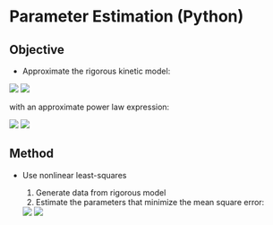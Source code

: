 # Parameter Estimation (Python)

## Objective

- Approximate the rigorous kinetic model:

<img src="https://render.githubusercontent.com/render/math?math=r = \frac{ 71.82 \exp\left( \frac{7,867 }{ RT } \right) p^2_{ \textrm{CH}_3\textrm{OH} } }{ \left[1 %2B 3.9471 \times 10^{-4} \exp \left( \frac{37,835 }{RT} \right) p_{ \textrm{CH}_3\textrm{OH}  }^{1/2} %2B 5.6057 \times 10^{-6} \exp \left( \frac{47,468 }{ RT } \right) p_{ \textrm{H}_2\textrm{O} } \right]^4 }#gh-light-mode-only">
<img src="https://render.githubusercontent.com/render/math?math={\color{white}r = \frac{ 71.82 \exp\left( \frac{7,867 }{ RT } \right) p^2_{ \textrm{CH}_3\textrm{OH} } }{ \left[1 %2B 3.9471 \times 10^{-4} \exp \left( \frac{37,835 }{RT} \right) p_{ \textrm{CH}_3\textrm{OH}  }^{1/2} %2B 5.6057 \times 10^{-6} \exp \left( \frac{47,468 }{ RT } \right) p_{ \textrm{H}_2\textrm{O} } \right]^4 }}#gh-dark-mode-only">

with an approximate power law expression:

<img src="https://render.githubusercontent.com/render/math?math=\hat{r} = k_0 \exp\left( -\frac{E}{RT} \right) p_{\textrm{CH}_3\textrm{OH}}^{\alpha} p_{\textrm{H}_2\textrm{O}}^{\beta}#gh-light-mode-only">
<img src="https://render.githubusercontent.com/render/math?math={\color{white}\hat{r} = k_0 \exp\left( -\frac{E}{RT} \right) p_{\textrm{CH}_3\textrm{OH}}^{\alpha} p_{\textrm{H}_2\textrm{O}}^{\beta}}#gh-dark-mode-only">

## Method

- Use nonlinear least-squares
	1. Generate data from rigorous model
	1. Estimate the parameters that minimize the mean square error:

	<img src="https://render.githubusercontent.com/render/math?math=\underset{k_0, E_a, \alpha, \beta}{\textrm{minimize}} \frac{1}{N} \sum_{i=1}^N \left( \hat{r}(T_i, p_{ \textrm{CH}_3\textrm{OH},i }, p_{ \textrm{H}_2 \textrm{O},i}) - r(T_i, p_{ \textrm{CH}_3\textrm{OH},i}, p_{ \textrm{H}_2 \textrm{O},i}) \right)^2#gh-light-mode-only">
	<img src="https://render.githubusercontent.com/render/math?math={\color{white}\underset{k_0, E_a, \alpha, \beta}{\textrm{minimize}} \frac{1}{N} \sum_{i=1}^N \left( \hat{r}(T_i, p_{ \textrm{CH}_3\textrm{OH},i}, p_{ \textrm{H}_2 \textrm{O},i}) - r(T_i, p_{ \textrm{CH}_3\textrm{OH}, i }, p_{ \textrm{H}_2 \textrm{O} }) \right)^2}#gh-dark-mode-only">
